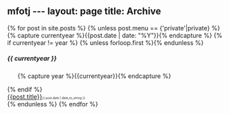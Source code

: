 mfotj ---
layout: page
title: Archive
---
<style>
li{
    list-style-type:none;
}
</style>
<div class="sidebar-archive">
    <div class="post">
        {% for post in site.posts %}
            {% unless post.menu == {'private'|private} %}
            {% capture currentyear %}{{post.date | date: "%Y"}}{% endcapture %}
            {% if currentyear != year %}
                {% unless forloop.first %}{% endunless %}
                    <h5>{{ currentyear }}</h5>
                    <ul class="posts">
                    {% capture year %}{{currentyear}}{% endcapture %}
                    </ul>
                {% endif %}
            <li><a href="{{post.url| prepend: site.url}}">{{post.title}}</a><span style="font-size:0.5em">{{ post.date | date_to_string }}</span></li>
            {% endunless %}
        {% endfor %}
    </div>
</div>
